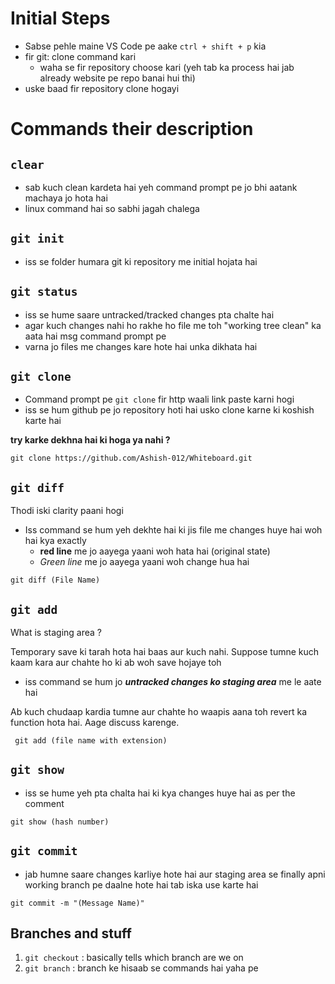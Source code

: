 # Initial Steps
- Sabse pehle maine VS Code pe aake `ctrl + shift + p` kia
- fir git: clone command kari 
    - waha se fir repository choose kari (yeh tab ka process hai jab already website pe repo banai hui thi)
- uske baad fir repository clone hogayi 
# Commands their description
## `clear`
- sab kuch clean kardeta hai yeh command prompt pe jo bhi aatank machaya jo hota hai
- linux command hai so sabhi jagah chalega

## `git init` 
- iss se folder humara git ki repository me initial hojata hai

## `git status` 
- iss se hume saare untracked/tracked changes pta chalte hai 
- agar kuch changes nahi ho rakhe ho file me toh "working tree clean" ka aata hai msg command prompt pe
- varna jo files me changes kare hote hai unka dikhata hai

## `git clone`
- Command prompt pe `git clone` fir http waali link paste karni hogi 
- iss se hum github pe jo repository hoti hai usko clone karne ki koshish karte hai 

**try karke dekhna hai ki hoga ya nahi ?** 

```git
git clone https://github.com/Ashish-012/Whiteboard.git
```

## `git diff`
Thodi iski clarity paani hogi 

- Iss command se hum yeh dekhte hai ki jis file me changes huye hai woh hai kya exactly
    - **red line** me jo aayega yaani woh hata hai (original state)
    - _Green line_ me jo aayega yaani woh change hua hai

```git
git diff (File Name)
```

## `git add`
What is staging area ?

Temporary save ki tarah hota hai baas aur kuch nahi. Suppose tumne kuch kaam kara aur chahte ho ki ab woh save hojaye toh 

- iss command se hum jo _**untracked changes ko staging area**_ me le aate hai 

Ab kuch chudaap kardia tumne aur chahte ho waapis aana toh revert ka function hota hai. Aage discuss karenge.

```git
 git add (file name with extension)
```

## `git show`
- iss se hume yeh pta chalta hai ki kya changes huye hai as per the comment 

```git
git show (hash number)
```

## `git commit`
- jab humne saare changes karliye hote hai aur staging area se finally apni working branch pe daalne hote hai tab iska use karte hai

```git
git commit -m "(Message Name)"
```


## Branches and stuff

1. `git checkout` : basically tells which branch are we on
2. `git branch` : branch ke hisaab se commands hai yaha pe
 